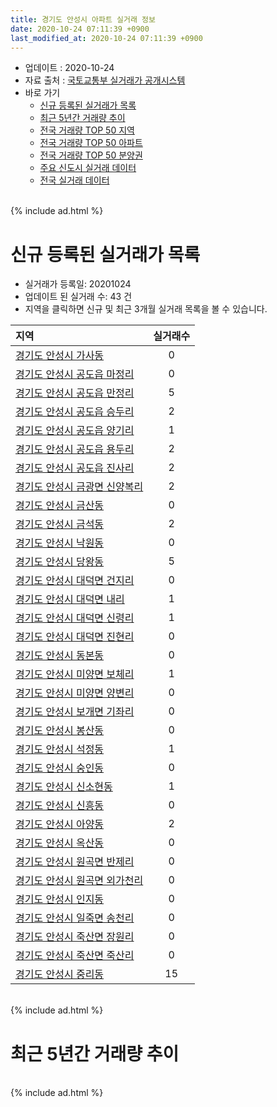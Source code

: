 ```yaml
---
title: 경기도 안성시 아파트 실거래 정보
date: 2020-10-24 07:11:39 +0900
last_modified_at: 2020-10-24 07:11:39 +0900
---
```


* 업데이트 : 2020-10-24
* 자료 출처 : [국토교통부 실거래가 공개시스템](http://rt.molit.go.kr)
* 바로 가기
    * [신규 등록된 실거래가 목록](#신규-등록된-실거래가-목록)
    * [최근 5년간 거래량 추이](#최근-5년간-거래량-추이)
    * [전국 거래량 TOP 50 지역](https://inasie.github.io/apt-trade-info/최근-3개월-전국에서-가장-거래가-많이-발생한-지역)
    * [전국 거래량 TOP 50 아파트](https://inasie.github.io/apt-trade-info/최근-3개월-전국에서-가장-거래가-많이-발생한-아파트)
    * [전국 거래량 TOP 50 분양권](https://inasie.github.io/apt-trade-info/최근-3개월-전국에서-가장-거래가-많이-발생한-분양권)
    * [주요 신도시 실거래 데이터](https://inasie.github.io/apt-trade-info/주요-신도시)
    * [전국 실거래 데이터](https://inasie.github.io/apt-trade-info/전국)

<br>
{% include ad.html %}
<br>

# 신규 등록된 실거래가 목록
* 실거래가 등록일: 20201024
* 업데이트 된 실거래 수: 43 건
* 지역을 클릭하면 신규 및 최근 3개월 실거래 목록을 볼 수 있습니다.


|지역|실거래수|
|:---|:---:|
|[경기도 안성시 가사동](https://inasie.github.io/apt-trade-info/경기도-안성시-가사동)|0|
|[경기도 안성시 공도읍 마정리](https://inasie.github.io/apt-trade-info/경기도-안성시-공도읍-마정리)|0|
|[경기도 안성시 공도읍 만정리](https://inasie.github.io/apt-trade-info/경기도-안성시-공도읍-만정리)|5|
|[경기도 안성시 공도읍 승두리](https://inasie.github.io/apt-trade-info/경기도-안성시-공도읍-승두리)|2|
|[경기도 안성시 공도읍 양기리](https://inasie.github.io/apt-trade-info/경기도-안성시-공도읍-양기리)|1|
|[경기도 안성시 공도읍 용두리](https://inasie.github.io/apt-trade-info/경기도-안성시-공도읍-용두리)|2|
|[경기도 안성시 공도읍 진사리](https://inasie.github.io/apt-trade-info/경기도-안성시-공도읍-진사리)|2|
|[경기도 안성시 금광면 신양복리](https://inasie.github.io/apt-trade-info/경기도-안성시-금광면-신양복리)|2|
|[경기도 안성시 금산동](https://inasie.github.io/apt-trade-info/경기도-안성시-금산동)|0|
|[경기도 안성시 금석동](https://inasie.github.io/apt-trade-info/경기도-안성시-금석동)|2|
|[경기도 안성시 낙원동](https://inasie.github.io/apt-trade-info/경기도-안성시-낙원동)|0|
|[경기도 안성시 당왕동](https://inasie.github.io/apt-trade-info/경기도-안성시-당왕동)|5|
|[경기도 안성시 대덕면 건지리](https://inasie.github.io/apt-trade-info/경기도-안성시-대덕면-건지리)|0|
|[경기도 안성시 대덕면 내리](https://inasie.github.io/apt-trade-info/경기도-안성시-대덕면-내리)|1|
|[경기도 안성시 대덕면 신령리](https://inasie.github.io/apt-trade-info/경기도-안성시-대덕면-신령리)|1|
|[경기도 안성시 대덕면 진현리](https://inasie.github.io/apt-trade-info/경기도-안성시-대덕면-진현리)|0|
|[경기도 안성시 동본동](https://inasie.github.io/apt-trade-info/경기도-안성시-동본동)|0|
|[경기도 안성시 미양면 보체리](https://inasie.github.io/apt-trade-info/경기도-안성시-미양면-보체리)|1|
|[경기도 안성시 미양면 양변리](https://inasie.github.io/apt-trade-info/경기도-안성시-미양면-양변리)|0|
|[경기도 안성시 보개면 기좌리](https://inasie.github.io/apt-trade-info/경기도-안성시-보개면-기좌리)|0|
|[경기도 안성시 봉산동](https://inasie.github.io/apt-trade-info/경기도-안성시-봉산동)|0|
|[경기도 안성시 석정동](https://inasie.github.io/apt-trade-info/경기도-안성시-석정동)|1|
|[경기도 안성시 숭인동](https://inasie.github.io/apt-trade-info/경기도-안성시-숭인동)|0|
|[경기도 안성시 신소현동](https://inasie.github.io/apt-trade-info/경기도-안성시-신소현동)|1|
|[경기도 안성시 신흥동](https://inasie.github.io/apt-trade-info/경기도-안성시-신흥동)|0|
|[경기도 안성시 아양동](https://inasie.github.io/apt-trade-info/경기도-안성시-아양동)|2|
|[경기도 안성시 옥산동](https://inasie.github.io/apt-trade-info/경기도-안성시-옥산동)|0|
|[경기도 안성시 원곡면 반제리](https://inasie.github.io/apt-trade-info/경기도-안성시-원곡면-반제리)|0|
|[경기도 안성시 원곡면 외가천리](https://inasie.github.io/apt-trade-info/경기도-안성시-원곡면-외가천리)|0|
|[경기도 안성시 인지동](https://inasie.github.io/apt-trade-info/경기도-안성시-인지동)|0|
|[경기도 안성시 일죽면 송천리](https://inasie.github.io/apt-trade-info/경기도-안성시-일죽면-송천리)|0|
|[경기도 안성시 죽산면 장원리](https://inasie.github.io/apt-trade-info/경기도-안성시-죽산면-장원리)|0|
|[경기도 안성시 죽산면 죽산리](https://inasie.github.io/apt-trade-info/경기도-안성시-죽산면-죽산리)|0|
|[경기도 안성시 중리동](https://inasie.github.io/apt-trade-info/경기도-안성시-중리동)|15|


<br>
{% include ad.html %}
<br>

# 최근 5년간 거래량 추이


<div style="width:100%;">
    <canvas id="deal_progress" height="200"></canvas>
</div>

<script>
new Chart(document.getElementById("deal_progress"), {
    type: 'line',
    data: {
        labels: ['201510','201511','201512','201601','201602','201603','201604','201605','201606','201607','201608','201609','201610','201611','201612','201701','201702','201703','201704','201705','201706','201707','201708','201709','201710','201711','201712','201801','201802','201803','201804','201805','201806','201807','201808','201809','201810','201811','201812','201901','201902','201903','201904','201905','201906','201907','201908','201909','201910','201911','201912','202001','202002','202003','202004','202005','202006','202007','202008','202009','202010'],
        datasets: [{
            label: '매매',
            pointRadius: 1,
            data: [229, 148, 127, 134, 108, 200, 157, 171, 138, 163, 153, 165, 181, 132, 127, 100, 163, 211, 182, 186, 194, 172, 171, 184, 99, 143, 94, 141, 135, 183, 160, 166, 144, 178, 204, 198, 176, 130, 141, 177, 144, 139, 151, 163, 144, 151, 132, 150, 186, 191, 284, 162, 290, 277, 271, 376, 656, 357, 270, 276, 159],
            borderColor: "rgba(255, 201, 14, 1)",
            backgroundColor: "rgba(255, 201, 14, 0.5)",
            fill: false,
            lineTension: 0
        },{
            label: '전월세',
            pointRadius: 1,
            data: [199, 117, 131, 183, 201, 249, 215, 200, 176, 191, 230, 222, 177, 139, 146, 130, 172, 146, 147, 143, 143, 148, 116, 133, 98, 149, 144, 235, 204, 226, 180, 177, 201, 228, 269, 245, 215, 173, 175, 236, 215, 249, 168, 212, 209, 200, 182, 170, 226, 202, 192, 214, 270, 205, 176, 213, 266, 288, 281, 247, 77],
            borderColor: "rgba(0, 141, 185, 1)",
            backgroundColor: "rgba(0, 141, 185, 0.5)",
            fill: false,
            lineTension: 0
        }
        ]
    },
    options: {
        responsive: true,
        title: {
            display: false
        },
        tooltips: {
            mode: 'index',
            intersect: false
        },
        hover: {
            mode: 'nearest',
            intersect: true
        },
        scales: {
            xAxes: [{
                display: true,
                scaleLabel: {
                    display: true,
                    labelString: '년/월'
                }
            }],
            yAxes: [{
                display: true,
                ticks: {
                    suggestedMin: 0,
                },
                scaleLabel: {
                    display: true,
                    labelString: '실거래 수'
                }
            }]
        }
    }
});

</script>


<br>
{% include ad.html %}
<br>

